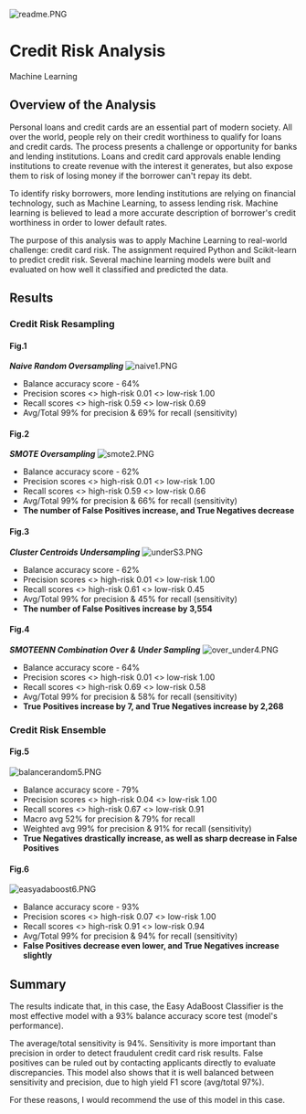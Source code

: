 ![readme.PNG](PNGs/readme.png)

# Credit Risk Analysis
Machine Learning


## Overview of the Analysis

Personal loans and credit cards are an essential part of modern society. All over the world, people rely on their credit worthiness to qualify for loans and credit cards. The process presents a challenge or opportunity for banks and lending institutions. Loans and credit card approvals enable lending institutions to create revenue with the interest it generates, but also expose them to risk of losing money if the borrower can't repay its debt. 

To identify risky borrowers, more lending institutions are relying on financial technology, such as Machine Learning, to assess lending risk. Machine learning is believed to lead a more accurate description of borrower's credit worthiness in order to lower default rates.

The purpose of this analysis was to apply Machine Learning to real-world challenge: credit card risk.
The assignment required Python and Scikit-learn to predict credit risk. Several machine learning models were built and evaluated on how well it classified and predicted the data.


## Results


### Credit Risk Resampling

#### Fig.1
***Naive Random Oversampling***
![naive1.PNG](PNGs/naive1.png)
- Balance accuracy score - 64%
- Precision scores <> high-risk 0.01 <> low-risk 1.00
- Recall scores <> high-risk 0.59 <> low-risk 0.69
- Avg/Total 99% for precision & 69% for recall (sensitivity)


#### Fig.2
***SMOTE Oversampling***
![smote2.PNG](PNGs/smote2.png)
- Balance accuracy score - 62%
- Precision scores <> high-risk 0.01 <> low-risk 1.00
- Recall scores <> high-risk 0.59 <> low-risk 0.66
- Avg/Total 99% for precision & 66% for recall (sensitivity)
- **The number of False Positives increase, and True Negatives decrease**

#### Fig.3
***Cluster Centroids Undersampling***
![underS3.PNG](PNGs/underS3.png)
- Balance accuracy score - 62%
- Precision scores <> high-risk 0.01 <> low-risk 1.00
- Recall scores <> high-risk 0.61 <> low-risk 0.45
- Avg/Total 99% for precision & 45% for recall (sensitivity)
- **The number of False Positives increase by 3,554**

#### Fig.4
***SMOTEENN Combination Over & Under Sampling***
![over_under4.PNG](PNGs/over_under4.png)
- Balance accuracy score - 64%
- Precision scores <> high-risk 0.01 <> low-risk 1.00
- Recall scores <> high-risk 0.69 <> low-risk 0.58
- Avg/Total 99% for precision & 58% for recall (sensitivity)
- **True Positives increase by 7, and True Negatives increase by 2,268**

### Credit Risk Ensemble

#### Fig.5
![balancerandom5.PNG](PNGs/balancerandom5.png)
- Balance accuracy score - 79%
- Precision scores <> high-risk 0.04 <> low-risk 1.00
- Recall scores <> high-risk 0.67 <> low-risk 0.91
- Macro avg 52% for precision & 79% for recall
- Weighted avg 99% for precision & 91% for recall (sensitivity)
- **True Negatives drastically increase, as well as  sharp decrease in False Positives**

#### Fig.6
![easyadaboost6.PNG](PNGs/easyadaboost6.png)
- Balance accuracy score - 93%
- Precision scores <> high-risk 0.07 <> low-risk 1.00
- Recall scores <> high-risk 0.91 <> low-risk 0.94
- Avg/Total 99% for precision & 94% for recall (sensitivity)
- **False Positives decrease even lower, and True Negatives increase slightly**



## Summary

The results indicate that, in this case, the Easy AdaBoost Classifier is the most effective model with a 93% balance accuracy score test (model's performance). 

The average/total sensitivity is 94%. Sensitivity is more important than precision in order to detect fraudulent credit card risk results. False positives can be ruled out by contacting applicants directly to evaluate discrepancies. This model also shows that it is well balanced between sensitivity and precision, due to high yield F1 score (avg/total 97%).

For these reasons, I would recommend the use of this model in this case.


